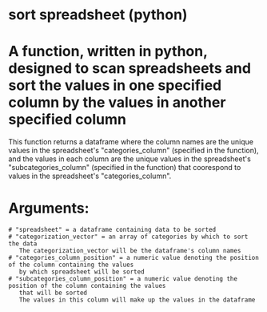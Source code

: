 # sort spreadsheet (python)
# A function, written in python, designed to scan spreadsheets and sort the values in one specified column by the values in another specified column
  This function returns a dataframe where the column names are the unique values in the spreadsheet's "categories_column" (specified in the function), and the values in each column are the unique values in the spreadsheet's  "subcategories_column" (specified in the function) that coorespond to values in the spreadsheet's "categories_column".
  # Arguments:
    # "spreadsheet" = a dataframe containing data to be sorted
    # "categorization_vector" = an array of categories by which to sort the data
       The categorization_vector will be the dataframe's column names 
    # "categories_column_position" = a numeric value denoting the position of the column containing the values
       by which spreadsheet will be sorted
    # "subcategories_column_position" = a numeric value denoting the position of the column containing the values
       that will be sorted 
       The values in this column will make up the values in the dataframe 
